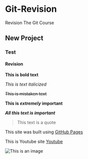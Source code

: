 # Git-Revision

Revision The Git Course

## New Project

### Test

#### Revision

**This is bold text**

_This is text italicized_

~~This is mistaken text~~

**This is _extremely_ important**

**_All this text is important_**

> This text is a quote

This site was built using [GitHub Pages](https://pages.github.com/)

This is Youtube site [Youtube](https://www.youtube.com/)

![This is an image](https://www.google.com/url?sa=i&url=https%3A%2F%2Fwww.blackmoreops.com%2F2021%2F09%2F25%2Fquick-github-tutorial%2F&psig=AOvVaw05uahoqaVU54sDTXyCVcnb&ust=1639588555209000&source=images&cd=vfe&ved=0CAsQjRxqFwoTCODljr7l4_QCFQAAAAAdAAAAABAD)
